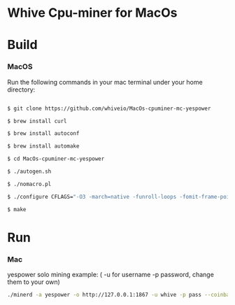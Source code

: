 # Whive Cpu-miner for MacOs

# Build

### MacOS
Run the following commands in your mac terminal under your home directory:
```bash

$ git clone https://github.com/whiveio/MacOs-cpuminer-mc-yespower 

$ brew install curl

$ brew install autoconf

$ brew install automake

$ cd MacOs-cpuminer-mc-yespower 

$ ./autogen.sh

$ ./nomacro.pl

$ ./configure CFLAGS="-O3 -march=native -funroll-loops -fomit-frame-pointer" 

$ make

```


# Run

### Mac
yespower solo mining example: ( -u for username -p password, change them to your own)
```bash
./minerd -a yespower -o http://127.0.0.1:1867 -u whive -p pass --coinbase-addr= <YOUR WHIVE ADDRESS>
```


